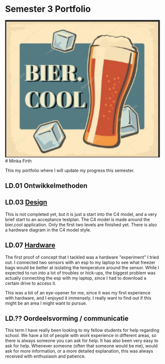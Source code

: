 # Semester 3 Portfolio
<img src = 'bier.cool.png' width="750">
# Minka Firth

This my portfolio where I will update my progress this semester. 

## LD.01 Ontwikkelmethoden

## LD.03 [Design](https://github.com/LittleMinks/Semester3/tree/main/PoC/Design) 

This is not completed yet, but it is just a start into the C4 model, and a very brief start to an acceptance testplan. The C4 model is made around the bier.cool application. Only the first two levels are finished yet. There is also a hardware diagram in the C4 model style. 

## LD.07 [Hardware](https://github.com/LittleMinks/Semester3/tree/main/PoC/Hardware)

The first proof of concept that I tackled was a hardware "experiment" I tried out. I connected two sensors with an esp to my laptop to see what freezer bags would be better at isolating the temperature around the sensor. While I expected to run into a lot of troubles or hick-ups, the biggest problem was actually connecting the esp with my laptop, since I had to download a certain drive to access it.  

This was a bit of an eye-opener for me, since it was my first experience with hardware, and I enjoyed it immensely. I really want to find out if this might be an area I might want to pursue. 

## LD.?? Oordeelsvorming / communicatie

This term I have really been looking to my fellow students for help regarding school. We have a lot of people with work experience in different areas, so there is always someone you can ask for help. It has also been very easy to ask for help. Whenever someone (often that someone would be me), would ask for more information, or a more detailed explanation, this was always received with enthusiasm and patience. 


